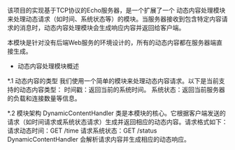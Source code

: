 该项目的实现基于TCP协议的Echo服务器，是一个扩展了一个 动态内容处理模块 来处理动态请求（如时间、系统状态等）的模块。当服务器接收到包含特定内容请求的消息时，动态内容处理模块会生成响应内容并返回给客户端。

本模块是针对没有后端Web服务的环境设计的，所有的动态内容都在服务器端直接生成。
* 动态内容处理模块概述

*.1 动态内容的类型
我们使用一个简单的模块来处理动态内容请求。以下是当前支持的动态内容类型：
时间戳：返回当前的系统时间。
系统状态：返回当前服务器的负载和连接数量等信息。

*.2 模块架构
DynamicContentHandler 类是本模块的核心。它根据客户端发送的请求（如时间请求或系统状态请求）生成并返回相应的动态内容。请求格式如下：
请求动态时间：GET /time
请求系统状态：GET /status
DynamicContentHandler 会解析请求内容并生成相应的动态响应。
